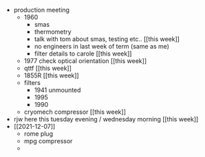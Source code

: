 - production meeting
	- 1960
		- smas
		- thermometry
		- talk with tom about smas, testing etc..  [[this week]]
		- no engineers in last week of term (same as me)
		- filter details to carole [[this week]]
	- 1977 check optical orientation [[this week]]
	- qttf [[this week]]
	- 1855R [[this week]]
	- filters
		- 1941 unmounted
		- 1995
		- 1990
	- cryomech compressor [[this week]]
- rjw here this tuesday evening / wednesday morning [[this week]]
- [[2021-12-07]]
	- rome plug
	- mpg compressor
	-